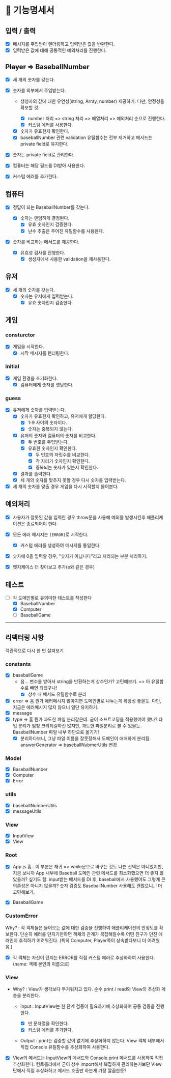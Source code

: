 # 🚀 기능명세서

## 입력 / 출력

- [x] 메시지를 주입받아 렌더링하고 입력받은 값을 반환한다.
- [x] 입력받은 값에 대해 공통적인 예외처리를 진행한다.

## ~~Player~~ => BaseballNumber

- [x] 세 개의 숫자를 갖는다.
- [x] 숫자를 외부에서 주입받는다.

  - 생성자의 값에 대한 유연성(string, Array, number) 제공하기. 다만, 안정성을 확보할 것.

    - [x] number 처리 => string 처리 => 배열처리 => 예외처리 순으로 진행한다.
    - [x] 커스텀 에러를 사용한다.

  - [x] 숫자가 유효한지 확인한다.
  - [x] baseballNumber 관련 validation 유틸함수는 전부 제거하고 메서드는 private field로 유지한다.

- [x] 숫자는 private field로 관리한다.
- [x] 컴퓨터는 해당 필드를 DI받아 사용한다.
- [x] 커스텀 에러를 추가한다.

## 컴퓨터

- [x] 정답이 되는 BaseballNumber를 갖는다.

  - [x] 숫자는 랜덤하게 결정된다.
    - [x] 유효 숫자인지 검증한다.
    - [x] 난수 추출은 주어진 유틸함수를 사용한다.

- [x] 숫자를 비교하는 메서드를 제공한다.
  - [x] 유효성 검사를 진행한다.
    - [x] 생성자에서 사용한 validation을 재사용한다.

## 유저

- [x] 세 개의 숫자를 갖는다.
  - [x] 숫자는 유저에게 입력받는다.
    - [x] 유효 숫자인지 검증한다.

## 게임

### consturctor

- [x] 게임을 시작한다.
  - [x] 시작 메시지를 렌더링한다.

### initial

- [x] 게임 환경을 초기화한다.
  - [x] 컴퓨터에게 숫자를 셋팅한다.

### guess

- [x] 유저에게 숫자를 입력받는다.
  - [x] 숫자가 유효한지 확인하고, 유저에게 할당한다.
    - [x] 1-9 사이의 숫자이다.
    - [x] 숫자는 중복되지 않는다.
  - [x] 유저의 숫자와 컴퓨터의 숫자를 비교한다.
    - [x] 두 번호를 주입받는다.
    - [x] 유효한 숫자인지 확인한다.
      - [x] 두 번호의 자릿수를 비교한다.
      - [x] 각 자리가 숫자인지 확인한다.
      - [x] 중복되는 숫자가 있는지 확인한다.
  - [x] 결과를 출력한다.
  - [x] 세 개의 숫자를 맞추지 못할 경우 다시 숫자를 입력받는다.
- [x] 세 개의 숫자를 맞출 경우 게임을 다시 시작할지 물어본다.

## 예외처리

- [x] 사용자가 잘못된 값을 입력한 경우 throw문을 사용해 예외를 발생시킨후 애플리케이션은 종료되어야 한다.

- [x] 모든 에러 메시지는 `[ERROR]`로 시작한다.

  - [x] 커스텀 에러를 생성하여 메시지를 통일한다.

- [x] 숫자에 0을 입력할 경우, "숫자가 아닙니다"라고 처리되는 부분 처리하기.
- [x] 엣지케이스 더 찾아보고 추가(e와 같은 경우)

## 테스트

- [ ] 각 도메인별로 유의미한 테스트를 작성한다
  - [x] BaseballNumber
  - [x] Computer
  - [ ] BaseballGame

---

## 리팩터링 사항

객관적으로 다시 한 번 살펴보기

### constants

- [x] baseballGame
  - 음... 변수를 받아서 string을 반환하는게 상수인가? 고민해보기.
    => 아 유틸함수로 빼면 되겠구나!
    - [x] 상수 내 메서드 유틸함수로 분리
- [x] error
      => 음 뭔가 에러메시지 많아지면 도메인별로 나누는게 확장성 좋을듯. 다만, 지금은 에러메시지 많지 않으니 일단 유지하기.
- [x] message
- [x] type => 흠 뭔가 과도한 파일 분리같은데. 굳이 소프트코딩을 적용했어야 했나? 타입 분리가 엄청 크리티컬하진 않지만, 과도한 파일분리로 볼 수 있을듯. BaseballNumber 파일 내부 하단으로 옮기기!
  - [x] 분리하다보니, 그냥 파일 이름을 잘못정해서 도메인이 애매하게 분리됨. answerGenerator => baseballNubmerUtils 변경

### Model

- [x] BaseballNumber
- [x] Computer
- [x] Error

### utils

- [x] baseballNumberUtils
- [x] messageUtils

### View

- [x] InputView
- [x] View

### Root

- [x] App.js
      흠.. 이 부분은 재귀 => while문으로 바꾸는 것도 나쁜 선택은 아니었지만, 지금 보니까 App 내부에 Baseball 도메인 관련 메서드를 최소화했으면 더 좋지 않았을까? 싶기도 함. input받는 메서드를 DI 후, baseball에서 사용했어도 그렇게 큰 의존성은 아니지 않을까? 숫자 검증도 BaseballNumber 사용해도 괜찮으니..! 더 고민해보기.

- [x] BaseballGame

### CustomError

Why? : 각 객체들은 들어오는 값에 대한 검증을 진행하여 애플리케이션의 안정도를 확보한다.
단순히 에러를 던지기만하면 객체의 관계가 복잡해질수록 어떤 친구가 던진 에러인지 추적하기 어려워진다. (특히 Computer, Player쪽이 상속받다보니 더 어려웠음.)

- [x] 각 객체는 자신이 던지는 ERROR를 직접 커스텀 에러로 추상화하여 사용한다.(name: 객체 본인의 이름으로)

### View

- Why? : View가 생각보다 무거워지고 있다. 순수 print / read와 View의 추상화 계층을 분리한다.

  - Input : InputView는 한 단계 검증이 필요하기에 추상화하여 공통 검증을 진행한다.

    - [x] 빈 문자열을 확인한다.
    - [x] 커스텀 에러를 추가한다.

  - Output : print는 검증할 값이 없기에 추상화하지 않는다. View 객체 내부에서 직접 Console 유틸함수를 추상화하여 사용한다.

- [x] View의 메서드는 InputView의 메서드와 Console.print 메서드를 사용하여 직접 추상화한다. 컨트롤러에서 굳이 상수 import해서 복잡하게 관리하는거보단 View 단에서 직접 추상화하고 메서드 호출만 하는게 가장 깔끔한듯?
